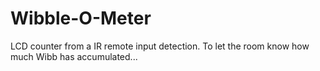 # Wibble-O-Meter
LCD counter from a IR remote input detection. To let the room know how much Wibb has accumulated...
